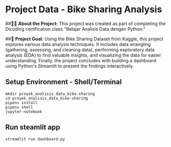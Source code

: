 # Project Data - Bike Sharing Analysis
##🚴‍♀️ **About the Project:**
This project was created as part of completing the Dicoding certification class "Belajar Analisis Data dengan Python."

##🎯 **Project Goal:**
Using the Bike Sharing Dataset from Kaggle, this project explores various data analysis techniques. It includes data wrangling (gathering, assessing, and cleaning data), performing exploratory data analysis (EDA) to find valuable insights, and visualizing the data for easier understanding. Finally, the project concludes with building a dashboard using Python's Streamlit to present the findings interactively.

## Setup Environment - Shell/Terminal
```
mkdir proyek_analisis_data_bike-sharing
cd proyek_analisis_data_bike-sharing
pipenv install
pipenv shell
jupyter-notebook
```

## Run steamlit app
```
streamlit run dashboard.py
```
